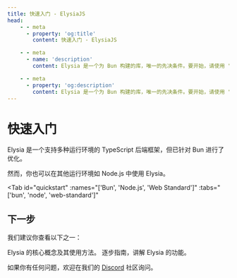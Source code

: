 ```yaml
---
title: 快速入门 - ElysiaJS
head:
    - - meta
      - property: 'og:title'
        content: 快速入门 - ElysiaJS

    - - meta
      - name: 'description'
        content: Elysia 是一个为 Bun 构建的库，唯一的先决条件。要开始，请使用 "bun create elysia hi-elysia" 启动一个新项目，并使用 "bun dev" 启动开发服务器。这就是快速入门或开始使用 ElysiaJS 所需的全部内容。

    - - meta
      - property: 'og:description'
        content: Elysia 是一个为 Bun 构建的库，唯一的先决条件。要开始，请使用 "bun create elysia hi-elysia" 启动一个新项目，并使用 "bun dev" 启动开发服务器。这就是快速入门或开始使用 ElysiaJS 所需的全部内容。
---
```


<script setup>
import Card from './components/nearl/card.vue'
import Deck from './components/nearl/card-deck.vue'
import Tab from './components/fern/tab.vue'
</script>

# 快速入门

Elysia 是一个支持多种运行环境的 TypeScript 后端框架，但已针对 Bun 进行了优化。

然而，你也可以在其他运行环境如 Node.js 中使用 Elysia。

<Tab
	id="quickstart"
	:names="['Bun', 'Node.js', 'Web Standard']"
	:tabs="['bun', 'node', 'web-standard']"
>

<template v-slot:bun>

Elysia 针对 Bun 进行了优化，Bun 是一种旨在作为 Node.js 的直接替代品的 JavaScript 运行时。

你可以使用下面的命令安装 Bun：

::: code-group

```bash [MacOS/Linux]
curl -fsSL https://bun.sh/install | bash
```

```bash [Windows]
powershell -c "irm bun.sh/install.ps1 | iex"
```

:::

<Tab
	id="quickstart"
	:names="['自动安装', '手动安装']"
	:tabs="['auto', 'manual']"
>

<template v-slot:auto>

我们建议使用 `bun create elysia` 启动一个新的 Elysia 服务器，该命令会自动设置所有内容。

```bash
bun create elysia app
```

完成后，你应该会在目录中看到名为 `app` 的文件夹。

```bash
cd app
```

通过以下命令启动开发服务器：

```bash
bun dev
```

访问 [localhost:3000](http://localhost:3000) 应该会显示 "Hello Elysia"。

::: tip
Elysia 提供了 `dev` 命令，能够在文件更改时自动重新加载你的服务器。
:::

</template>

<template v-slot:manual>

要手动创建一个新的 Elysia 应用，请将 Elysia 作为一个包安装：

```typescript
bun add elysia
bun add -d @types/bun
```

这将安装 Elysia 和 Bun 的类型定义。

创建一个新文件 `src/index.ts`，并添加以下代码：

```typescript
import { Elysia } from 'elysia'

const app = new Elysia()
	.get('/', () => 'Hello Elysia')
	.listen(3000)

console.log(
	`🦊 Elysia 正在运行在 ${app.server?.hostname}:${app.server?.port}`
)
```

打开你的 `package.json` 文件，并添加以下脚本：

```json
{
   	"scripts": {
  		"dev": "bun --watch src/index.ts",
  		"build": "bun build src/index.ts --target bun --outdir ./dist",
  		"start": "NODE_ENV=production bun dist/index.js",
  		"test": "bun test"
   	}
}
```

这些脚本适用于应用程序开发的不同阶段：

- **dev** - 在开发模式下启动 Elysia，并在代码更改时自动重新加载。
- **build** - 为生产使用构建应用程序。
- **start** - 启动 Elysia 生产服务器。

如果你正在使用 TypeScript，请确保创建并更新 `tsconfig.json`，将 `compilerOptions.strict` 设置为 `true`：

```json
{
   	"compilerOptions": {
  		"strict": true
   	}
}
```

</template>
</Tab>

</template>

<template v-slot:node>

Node.js 是一个用于服务器端应用的 JavaScript 运行时，也是 Elysia 支持的最流行的运行时。

您可以使用以下命令安装 Node.js：

::: code-group

```bash [MacOS]
brew install node
```

```bash [Windows]
choco install nodejs
```

```bash [apt (Linux)]
sudo apt install nodejs
```

```bash [pacman (Arch)]
pacman -S nodejs npm
```

:::

## 设置

我们建议在你的 Node.js 项目中使用 TypeScript。

<Tab
	id="language"
	:names="['TypeScript', 'JavaScript']"
	:tabs="['ts', 'js']"
>

<template v-slot:ts>

要使用 TypeScript 创建一个新的 Elysia 应用，我们建议通过 `tsx` 安装 Elysia：

::: code-group

```bash [bun]
bun add elysia @elysiajs/node && \
bun add -d tsx @types/node typescript
```

```bash [pnpm]
pnpm add elysia @elysiajs/node && \
pnpm add -d tsx @types/node typescript
```

```bash [npm]
npm install elysia @elysiajs/node && \
npm install --save-dev tsx @types/node typescript
```

```bash [yarn]
yarn add elysia && \
yarn add -d tsx @types/node typescript
```

:::

这将安装 Elysia、TypeScript 和 `tsx`。

`tsx` 是一个 CLI，可以将 TypeScript 转换为 JavaScript，具有热重载和现代开发环境所需的其他功能。

创建一个新文件 `src/index.ts` 并添加以下代码：

```typescript
import { Elysia } from 'elysia'
import { node } from '@elysiajs/node'

const app = new Elysia({ adapter: node() })
	.get('/', () => 'Hello Elysia')
	.listen(3000, ({ hostname, port }) => {
		console.log(
			`🦊 Elysia 正在运行在 ${hostname}:${port}`
		)
	})
```

打开你的 `package.json` 文件并添加以下脚本：

```json
{
   	"scripts": {
  		"dev": "tsx watch src/index.ts",
    	"build": "tsc src/index.ts --outDir dist",
  		"start": "NODE_ENV=production node dist/index.js"
   	}
}
```

这些脚本适用于应用程序开发的不同阶段：

- **dev** - 在开发模式下启动 Elysia，并在代码更改时自动重新加载。
- **build** - 为生产使用构建应用程序。
- **start** - 启动 Elysia 生产服务器。

确保创建 `tsconfig.json`

```bash
npx tsc --init
```

不要忘记更新 `tsconfig.json`，将 `compilerOptions.strict` 设置为 `true`：
```json
{
   	"compilerOptions": {
  		"strict": true
   	}
}
```

</template>

<template v-slot:js>

::: warning
如果您在没有 TypeScript 的情况下使用 Elysia，您可能会错过一些功能，比如自动补全、先进的类型检查和端到端的类型安全，这些都是 Elysia 的核心功能。
:::

要使用 JavaScript 创建一个新的 Elysia 应用，首先安装 Elysia：

::: code-group

```bash [pnpm]
bun add elysia @elysiajs/node
```

```bash [pnpm]
pnpm add elysia @elysiajs/node
```

```bash [npm]
npm install elysia @elysiajs/node
```

```bash [yarn]
yarn add elysia @elysiajs/node
```

:::

这将安装 Elysia 和 TypeScript。

创建一个新文件 `src/index.ts` 并添加以下代码：

```javascript
import { Elysia } from 'elysia'
import { node } from '@elysiajs/node'

const app = new Elysia({ adapter: node() })
	.get('/', () => 'Hello Elysia')
	.listen(3000, ({ hostname, port }) => {
		console.log(
			`🦊 Elysia 正在运行在 ${hostname}:${port}`
		)
	})
```

打开你的 `package.json` 文件并添加以下脚本：

```json
{
	"type": "module",
   	"scripts": {
  		"dev": "node src/index.ts",
  		"start": "NODE_ENV=production node src/index.js"
   	}
}
```

这些脚本适用于应用程序开发的不同阶段：

- **dev** - 在开发模式下启动 Elysia，并在代码更改时自动重新加载。
- **start** - 启动 Elysia 生产服务器。

确保创建 `tsconfig.json`

```bash
npx tsc --init
```

不要忘记更新 `tsconfig.json`，将 `compilerOptions.strict` 设置为 `true`：
```json
{
   	"compilerOptions": {
  		"strict": true
   	}
}
```

</template>

</Tab>

</template>

<template v-slot:web-standard>

Elysia 是一个符合 WinterCG 标准的库，这意味着如果一个框架或运行时支持 Web 标准的请求/响应，它就可以运行 Elysia。

首先，使用下面的命令安装 Elysia：

::: code-group

```bash [bun]
bun install elysia
```

```bash [pnpm]
pnpm install elysia
```

```bash [npm]
npm install elysia
```

```bash [yarn]
yarn add elysia
```

:::

接下来，选择一个支持 Web 标准请求/响应的运行时。

我们有一些推荐：

<Deck>
    <Card title="Next.js" href="/integrations/nextjs">
   		Elysia 作为 Next.js API 路由。
    </Card>
    <Card title="Expo" href="/integrations/expo">
   		Elysia 作为 Expo 应用路由 API。
    </Card>
	<Card title="Astro" href="/integrations/astro">
		Elysia 作为 Astro API 路由。
	</Card>
	<Card title="SvelteKit" href="/integrations/sveltekit">
		Elysia 作为 SvelteKit API 路由。
	</Card>
</Deck>

### 不在列表中？
如果你正在使用自定义运行时，你可以访问 `app.fetch` 手动处理请求和响应。

```typescript
import { Elysia } from 'elysia'

const app = new Elysia()
	.get('/', () => 'Hello Elysia')
	.listen(3000)

export default app.fetch

console.log(
	`🦊 Elysia 正在运行在 ${app.server?.hostname}:${app.server?.port}`
)
```

</template>

</Tab>

## 下一步

我们建议你查看以下之一：

<Deck>
    <Card title="关键概念 (5 分钟)" href="/key-concept">
    	Elysia 的核心概念及其使用方法。
    </Card>
    <Card title="教程 (15 分钟)" href="/tutorial">
    	逐步指南，讲解 Elysia 的功能。
    </Card>
</Deck>

如果你有任何问题，欢迎在我们的 [Discord](https://discord.gg/eaFJ2KDJck) 社区询问。